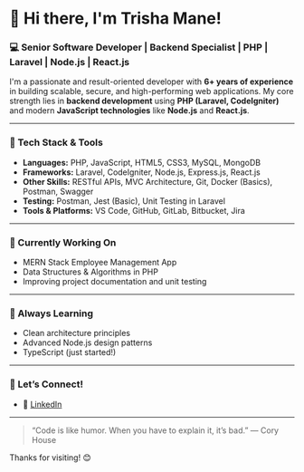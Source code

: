 # 👋 Hi there, I'm Trisha Mane!

### 💻 Senior Software Developer | Backend Specialist | PHP | Laravel | Node.js | React.js

I'm a passionate and result-oriented developer with **6+ years of experience** in building scalable, secure, and high-performing web applications. My core strength lies in **backend development** using **PHP (Laravel, CodeIgniter)** and modern **JavaScript technologies** like **Node.js** and **React.js**.

---

### 🔧 Tech Stack & Tools
- **Languages:** PHP, JavaScript, HTML5, CSS3, MySQL, MongoDB
- **Frameworks:** Laravel, CodeIgniter, Node.js, Express.js, React.js
- **Other Skills:** RESTful APIs, MVC Architecture, Git, Docker (Basics), Postman, Swagger
- **Testing:** Postman, Jest (Basic), Unit Testing in Laravel
- **Tools & Platforms:** VS Code, GitHub, GitLab, Bitbucket, Jira

---

### 📌 Currently Working On
- MERN Stack Employee Management App  
- Data Structures & Algorithms in PHP  
- Improving project documentation and unit testing

---

### 🌱 Always Learning
- Clean architecture principles  
- Advanced Node.js design patterns  
- TypeScript (just started!)

---

### 🤝 Let’s Connect!
- 💼 [LinkedIn](https://www.linkedin.com/in/trisha-mane-ab3b64102/)  
---

> “Code is like humor. When you have to explain it, it’s bad.” — Cory House

Thanks for visiting! 😊
